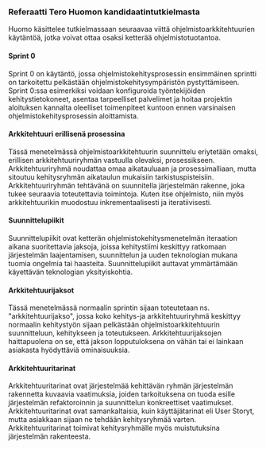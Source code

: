 ### Referaatti Tero Huomon kandidaatintutkielmasta

Huomo käsittelee tutkielmassaan seuraavaa viittä ohjelmistoarkkitehtuurien käytäntöä, jotka voivat ottaa osaksi ketterää 
ohjelmistotuotantoa.

#### Sprint 0
Sprint 0 on käytäntö, jossa ohjelmistokehitysprosessin ensimmäinen sprintti on tarkoitettu pelkästään ohjelmistokehitysympäristön 
pystyttämiseen. Sprint 0:ssa esimerkiksi voidaan konfiguroida työntekijöiden kehitystietokoneet, asentaa tarpeelliset palvelimet ja hoitaa
projektin aloituksen kannalta oleelliset toimenpiteet kuntoon ennen varsinaisen ohjelmistokehitysprosessin aloittamista.

#### Arkkitehtuuri erillisenä prosessina
Tässä menetelmässä ohjelmistoarkkitehtuurin suunnittelu eriytetään omaksi, erillisen arkkitehtuuriryhmän vastuulla olevaksi, prosessikseen. 
Arkkitehtuuriryhmä noudattaa omaa aikatauluaan ja prosessimalliaan, mutta sitoutuu kehitysryhmän aikataulun mukaisiin tarkistuspisteisiin.
Arkkitehtuuriryhmän tehtävänä on suunnitella järjestelmän rakenne, joka tukee seuraavia toteutettavia toimintoja. Kuten itse ohjelmisto,
niin myös arkkitehtuurikin muodostuu inkrementaalisesti ja iteratiivisesti.

#### Suunnittelupiikit
Suunnittelupiikit ovat ketterän ohjelmistokehitysmenetelmän iteraation aikana suoritettavia jaksoja, joissa kehitystiimi keskittyy
ratkomaan järjestelmän laajentamisen, suunnittelun ja uuden teknologian mukana tuomia ongelmia tai haasteita. Suunnittelupiikit auttavat
ymmärtämään käyettävän teknologian yksityiskohtia.

#### Arkkitehtuurijaksot
Tässä menetelmässä normaalin sprintin sijaan toteutetaan ns. "arkkitehtuurijakso", jossa koko kehitys-ja arkkitehtuuriryhmä keskittyy
normaalin kehitystyön sijaan pelkästään ohjelmistoarkkitehtuurin suunnitteluun, kehitykseen ja toteutukseen. Arkkitehtuurijaksojen haittapuolena
on se, että jakson lopputuloksena on vähän tai ei lainkaan asiakasta hyödyttäviä ominaisuuksia.

#### Arkkitehtuuritarinat
Arkkitehtuuritarinat ovat järjestelmää kehittävän ryhmän järjestelmän rakennetta kuvaavia vaatimuksia, joiden tarkoituksena on tuoda esille
järjestelmän refaktoroinnin ja suunnittelun konkreettiset vaatimukset. Arkkitehtuuritarinat ovat samankaltaisia, kuin käyttäjätarinat eli
User Storyt, mutta asiakkaan sijaan ne tehdään kehitysryhmää varten. Arkkitehtuuritarinat toimivat kehitysryhmälle myös muistutuksina
järjestelmän rakenteesta.
